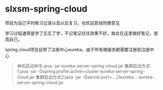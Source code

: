# slxsm-spring-cloud
项目为自己平时练习记录以及以后复习，也欢迎其他同僚意见

学习过程通常是学了忘忘了学，不记笔记往往效果不好，故此在这里做好笔记，提高自己。

spring cloud项目自带了注册中心eureka，由于所有微服务都需要注册到注册中心
> 单机启动命令 java -jar eureka-server-spring-cloud.jar
> 集群启动方式1:java -jar -Dspring.profile.active=cluster eureka-server-spring-cloud.jar
> 集群启动方式2:java -jar -Dserver.port=...,Deureka... eureka-server-spring-cloud.jar
